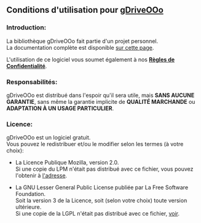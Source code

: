 ## Conditions d'utilisation pour [gDriveOOo](https://github.com/prrvchr/gDriveOOo)


### Introduction:

La bibliothèque gDriveOOo fait partie d'un projet personnel.  
La documentation complète est disponible
[sur cette page](https://prrvchr.github.io/gDriveOOo).

L'utilisation de ce logiciel vous soumet également à nos [**Règles de Confidentialité**](https://prrvchr.github.io/gDriveOOo/gDriveOOo/registration/PrivacyPolicy_fr).


### Responsabilités:

gDriveOOo est distribué dans l'espoir qu'il sera utile, mais **SANS AUCUNE GARANTIE**,
sans même la garantie implicite de **QUALITÉ MARCHANDE** ou **ADAPTATION À UN USAGE PARTICULIER**.


### Licence:

gDriveOOo est un logiciel gratuit.  
Vous pouvez le redistribuer et/ou le modifier selon les termes (à votre choix):

- La Licence Publique Mozilla, version 2.0.  
Si une copie du LPM n'était pas distribué avec ce fichier,
vous pouvez l'obtenir à [l'adresse](http://mozilla.org/MPL/2.0/).

- La GNU Lesser General Public License publiée par La Free Software Foundation.  
Soit la version 3 de la Licence, soit (selon votre choix) toute version ultérieure.  
Si une copie de la LGPL n'était pas distribué avec ce fichier, [voir](http://www.gnu.org/licenses/).
